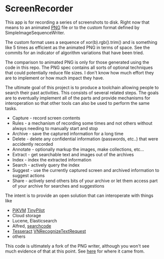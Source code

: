 # ScreenRecorder

This app is for recording a series of screenshots to disk.
Right now that means to an animated [PNG](https://www.w3.org/TR/PNG/) file or to the custom format defined
by SimpleImageSequenceWriter. 

The custom format uses a sequence of xor(b).rgb().trim() and is something like 5 times as efficient as the 
animated PNG in terms of space. See the commits for an indicator of algorithm variations that have been tried.

The comparison to animated PNG is only for those generated using the code in this repo.
The PNG spec contains all sorts of optional techniques that could potentially reduce file sizes.
I don't know how much effort they are to implement or how much impact they have.

The ultimate goal of this project is to produce a toolchain allowing people to search their past activities.
This consists of several related steps. The goals are to eventually implement all of the parts and provide
mechanisms for interoperation so that other tools can also be used to perform the same tasks.

- Capture - record screen contents
- Rules - a mechanism of recording some times and not others without always needing to manually start and stop 
- Archive - save the captured information for a long time
- Delete - delete any confidential information (passwords, etc..) that were accidently recorded
- Annotate - optionally markup the images, make collections, etc...
- Extract - get searchable text and images out of the archives
- Index - index the extracted information
- Search - actively query the index
- Suggest - use the currently captured screen and archived information to suggest actions
- Share - actively send others bits of your archive or let them access part of your archive for searches and suggestions

The intent is to provide an open solution that can interoperate with things like 
- [PiKVM](https://pikvm.org/) [TinyPilot](https://tinypilotkvm.com/)
- Cloud storage
- Lucene, Elasticsearch
- Alfred, [searchcode](https://github.com/boyter/searchcode-server)
- [Tesseract](https://github.com/tesseract-ocr/tesseract/blob/master/doc/tesseract.1.asc) [VNRecognizeTextRequest](https://developer.apple.com/documentation/vision/recognizing_text_in_images)
- others

This code is ultimately a fork of the PNG writer, although you won't see much evidence of that at this point.
See [here](https://github.com/curtcox/apng-writer/tree/delete_unneeded_stuff) for where it came from.